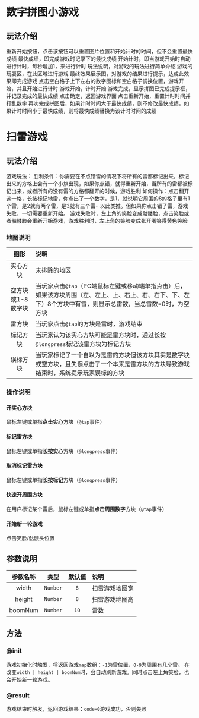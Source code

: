 # 数字拼图小游戏
## 玩法介绍
重新开始按钮，点击该按钮可以重置图片位置和开始计时的时间，但不会重置最快成绩
最快成绩，即完成游戏时记录下的最快成绩
开始计时，即当游戏开始时自动进行计时，每秒增加1，来进行计时
玩法说明，对游戏的玩法进行简单介绍
游戏的玩耍区，在此区域进行游戏
最终效果展示图，对游戏的结果进行提示，达成此效果即完成游戏
点击空白格子上下左右的数字图标和空白格子调换位置，游戏开始，并且开始进行计时
游戏开始，计时开始
游戏完成，显示拼图已完成提示框，并记录完成的最快成绩
点击确定，返回游戏界面
点击重新开始，重置计时时间并打乱数字
再次完成拼图后，如果计时时间大于最快成绩，则不修改最快成绩，如果计时时间小于最快成绩，则将最快成绩替换为该计时时间的成绩

# 扫雷游戏
## 玩法介绍
游戏玩法：
胜利条件：你需要在不点错雷的情况下将所有的雷都标记出来，标记出来的方格上会有一个小旗出现，如果你点错，就得重新开始，当所有的雷都被标记出来，或者所有的没有雷的方格都翻开的时候，游戏胜利
如何操作：点击翻开这一格，长按标记地雷，你点出了一个数字，是1，就说明它周围的8的格子里有1个雷，是2就有两个雷，是3就有三个雷···以此类推。但如果你点击错了雷，游戏失败，一切需要重新开始。
游戏失败时，左上角的笑脸变成骷髅脸，点击笑脸或者骷髅脸会重新开始游戏，游戏胜利时，左上角的笑脸变成张开嘴笑得黄色笑脸

### 地图说明
| 图形 | 说明 |
| :-: | :- |
| 实心方块 | 未排除的地区 | 
| 空方块或1-8数字块 | 当玩家点击`@tap`（PC端鼠标左键或移动端单指点击）后，如果该方块周围（左、左上、上、右上、右、右下、下、左下）8个方块中有雷，则显示总雷数，当总雷数=0时，为空方块 | 
| 雷方块 | 当玩家点击`@tap`的方块是雷时，游戏结束 | 
| 标记方块 | 当玩家认为该实心方块可能是雷方块时，通过长按`@longpress`标记该雷方块为标记方块 |
| 误标方块 | 当玩家标记了一个自以为是雷的方块但该方块其实是数字块或空方块，且失误点击了一个本来是雷方块的方块导致游戏结束时，系统提示玩家误标的方块 |

### 操作说明
#### 开实心方块
鼠标左键或单指**点击实心**方块（`@tap`事件）

#### 标记雷方块
鼠标左键或单指**长按实心**方块（`@longpress`事件）

#### 取消标记雷方块
鼠标左键或单指**长按标记**方块（`@longpress`事件）

#### 快速开周围方块
在用户标记某个雷后，鼠标左键或单指**点击周围数字**方块（`@tap`事件）

#### 开始新一轮游戏
点击笑脸/骷髅头位置

## 参数说明
| 参数名称 | 类型 | 默认值 | 说明 | 
| :-: | :-: | :-: | :- |
| width | `Number` | `8` | 扫雷游戏地图宽 | 
| height | `Number` | `8` | 扫雷游戏地图高 | 
| boomNum | `Number` | `10` | 雷数 |
 
## 方法
### @init 
游戏初始化时触发，将返回游戏`map`数组：`-1`为雷位置，`0-9`为周围有几个雷。
在改变`width | height | boomNum`时，会自动刷新游戏。同时点击左上角笑脸，也会开始新一轮游戏。

### @result
游戏结束时触发，返回游戏结果：`code=0`游戏成功，否则失败
